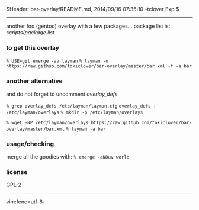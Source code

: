 $Header: bar-overlay/README.md, 2014/09/16 07:35:10 -tclover Exp $

---

another foo (gentoo) overlay with a few packages...
package list is: *scripts/package.list*

### to get this overlay

`% USE=git emerge -av layman`
`% layman -o https://raw.github.com/tokiclover/bar-overlay/master/bar.xml -f -a bar`

### another alternative

and do not forget to uncomment *overlay_defs*

`% grep overlay_defs /etc/layman/layman.cfg`
`overlay_defs : /etc/layman/overlays`
`% mkdir -p /etc/layman/overlays`

`% wget -NP /etc/layman/overlays https://raw.github.com/tokiclover/bar-overlay/master/bar.xml`
`% layman -a bar`

### usage/checking

merge all the goodies with: `% emerge -aNDuv world`

### license

GPL-2

---

vim:fenc=utf-8:
